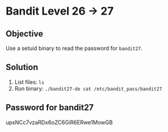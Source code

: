 # Bandit Level 26 → 27

## Objective
Use a setuid binary to read the password for `bandit27`.

## Solution
1. List files: `ls`
2. Run binary: `./bandit27-do cat /etc/bandit_pass/bandit27`

## Password for bandit27
upsNCc7vzaRDx6oZC6GiR6ERwe1MowGB